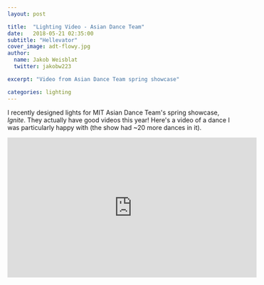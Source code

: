 ```yaml
---
layout: post

title:  "Lighting Video - Asian Dance Team"
date:   2018-05-21 02:35:00
subtitle: "Hellevator"
cover_image: adt-flowy.jpg
author: 
  name: Jakob Weisblat
  twitter: jakobw223

excerpt: "Video from Asian Dance Team spring showcase"

categories: lighting
---
```

I recently designed lights for MIT Asian Dance Team's spring showcase, *Ignite*. They actually have good videos this year! Here's a video of a dance I was particularly happy with (the show had ~20 more dances in it).  


<iframe width="560" height="315" src="https://www.youtube-nocookie.com/embed/LBX7pagD9LM?rel=0" frameborder="0" allow="autoplay; encrypted-media" allowfullscreen></iframe>
